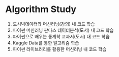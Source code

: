 # Algorithm Study
1. 도시빅데이터와 머신러닝(강의) 내 코드 학습
2. 파이썬 머신러닝 판다스 데이터분석(도서) 내 코드 학습
3. 파이썬으로 배우는 통계학 교과서(도서) 내 코드 학습
4. Kaggle Data를 통한 알고리즘 학습
5. 파이썬 라이브러리를 활용한 머신러닝 내 코드 학습
